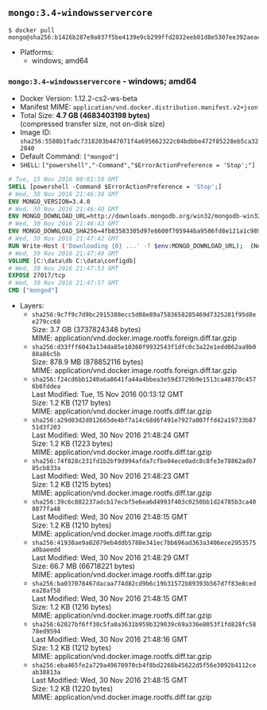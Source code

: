 ## `mongo:3.4-windowsservercore`

```console
$ docker pull mongo@sha256:b1426b287e9a037f5be4139e9cb299ffd2832eeb01d8e5307ee392aeacb6aa81
```

-	Platforms:
	-	windows; amd64

### `mongo:3.4-windowsservercore` - windows; amd64

-	Docker Version: 1.12.2-cs2-ws-beta
-	Manifest MIME: `application/vnd.docker.distribution.manifest.v2+json`
-	Total Size: **4.7 GB (4683403198 bytes)**  
	(compressed transfer size, not on-disk size)
-	Image ID: `sha256:5588b1fadc7318203b447071f4a695662322c04bdbbe472f85228eb5ca322840`
-	Default Command: `["mongod"]`
-	`SHELL`: `["powershell","-Command","$ErrorActionPreference = 'Stop';"]`

```dockerfile
# Tue, 15 Nov 2016 00:01:58 GMT
SHELL [powershell -Command $ErrorActionPreference = 'Stop';]
# Wed, 30 Nov 2016 21:46:38 GMT
ENV MONGO_VERSION=3.4.0
# Wed, 30 Nov 2016 21:46:40 GMT
ENV MONGO_DOWNLOAD_URL=http://downloads.mongodb.org/win32/mongodb-win32-x86_64-2008plus-ssl-3.4.0-signed.msi
# Wed, 30 Nov 2016 21:46:43 GMT
ENV MONGO_DOWNLOAD_SHA256=4fb83583305d97e8600f705944ba9586fd8e121a1c989165b8fd4ddb28358b4d
# Wed, 30 Nov 2016 21:47:42 GMT
RUN Write-Host ('Downloading {0} ...' -f $env:MONGO_DOWNLOAD_URL); 	(New-Object System.Net.WebClient).DownloadFile($env:MONGO_DOWNLOAD_URL, 'mongo.msi'); 		Write-Host ('Verifying sha256 ({0}) ...' -f $env:MONGO_DOWNLOAD_SHA256); 	if ((Get-FileHash mongo.msi -Algorithm sha256).Hash -ne $env:MONGO_DOWNLOAD_SHA256) { 		Write-Host 'FAILED!'; 		exit 1; 	}; 		Write-Host 'Installing ...'; 	Start-Process msiexec -Wait 		-ArgumentList @( 			'/i', 			'mongo.msi', 			'/quiet', 			'/qn', 			'INSTALLLOCATION=C:\mongodb', 			'ADDLOCAL=all' 		); 	$env:PATH = 'C:\mongodb\bin;' + $env:PATH; 	[Environment]::SetEnvironmentVariable('PATH', $env:PATH, [EnvironmentVariableTarget]::Machine); 		Write-Host 'Verifying install ...'; 	Write-Host '  mongo --version'; mongo --version; 	Write-Host '  mongod --version'; mongod --version; 		Write-Host 'Removing ...'; 	Remove-Item C:\mongodb\bin\*.pdb -Force; 	Remove-Item C:\windows\installer\*.msi -Force; 	Remove-Item mongo.msi -Force; 		Write-Host 'Complete.';
# Wed, 30 Nov 2016 21:47:49 GMT
VOLUME [C:\data\db C:\data\configdb]
# Wed, 30 Nov 2016 21:47:53 GMT
EXPOSE 27017/tcp
# Wed, 30 Nov 2016 21:47:57 GMT
CMD ["mongod"]
```

-	Layers:
	-	`sha256:9c7f9c7d9bc2915388ecc5d08e89a7583658285469d7325281f95d8ee279cc60`  
		Size: 3.7 GB (3737824348 bytes)  
		MIME: application/vnd.docker.image.rootfs.foreign.diff.tar.gzip
	-	`sha256:d33fff6043a134da85e10360f9932543f1dfc0c3a22e1edd062aa9b088a86c5b`  
		Size: 878.9 MB (878852116 bytes)  
		MIME: application/vnd.docker.image.rootfs.foreign.diff.tar.gzip
	-	`sha256:f24cd6bb1240a6a8641fa44a4bbea3e59d3729b9e1513ca48370c4576b6fddea`  
		Last Modified: Tue, 15 Nov 2016 00:13:12 GMT  
		Size: 1.2 KB (1217 bytes)  
		MIME: application/vnd.docker.image.rootfs.diff.tar.gzip
	-	`sha256:a29d03d2d012665de4bf7a14c68d6f491e7927a007ffd42a19733b8751d3f203`  
		Last Modified: Wed, 30 Nov 2016 21:48:24 GMT  
		Size: 1.2 KB (1223 bytes)  
		MIME: application/vnd.docker.image.rootfs.diff.tar.gzip
	-	`sha256:74f828c231fd1b2bf9d994afda7cfbe04ece0adc8c8fe3e78862adb785cb833a`  
		Last Modified: Wed, 30 Nov 2016 21:48:23 GMT  
		Size: 1.2 KB (1215 bytes)  
		MIME: application/vnd.docker.image.rootfs.diff.tar.gzip
	-	`sha256:39c6c882237adcb17ecbf5e6ea6d4993f403c0250bb1d24785b3ca400877fa48`  
		Last Modified: Wed, 30 Nov 2016 21:48:15 GMT  
		Size: 1.2 KB (1210 bytes)  
		MIME: application/vnd.docker.image.rootfs.diff.tar.gzip
	-	`sha256:41938ae9a02079eb4ddb5788e341ec7bb696ad363a3406ece2953575a0baeedd`  
		Last Modified: Wed, 30 Nov 2016 21:48:29 GMT  
		Size: 66.7 MB (66718221 bytes)  
		MIME: application/vnd.docker.image.rootfs.diff.tar.gzip
	-	`sha256:ba037078467dacaa774d82cd9b6c19b31572b89393b567d7f83e8cedea28af58`  
		Last Modified: Wed, 30 Nov 2016 21:48:15 GMT  
		Size: 1.2 KB (1216 bytes)  
		MIME: application/vnd.docker.image.rootfs.diff.tar.gzip
	-	`sha256:62027bf6ff30c5fa0a3631b959b329039c69a336e8053f1fd828fc5878ed9594`  
		Last Modified: Wed, 30 Nov 2016 21:48:16 GMT  
		Size: 1.2 KB (1212 bytes)  
		MIME: application/vnd.docker.image.rootfs.diff.tar.gzip
	-	`sha256:eba465fe2a729a49670970cb4f8bd2268b45622d5f56e3092b4112ceab38813a`  
		Last Modified: Wed, 30 Nov 2016 21:48:15 GMT  
		Size: 1.2 KB (1220 bytes)  
		MIME: application/vnd.docker.image.rootfs.diff.tar.gzip
